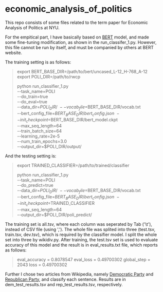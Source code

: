 # economic_analysis_of_politics

This repo consists of some files related to the term paper for Economic Analysis of Politics at NYU.

For the empitical part, I have basically based on [BERT](https://github.com/google-research/bert#fine-tuning-with-bert) model,
and made some fine-tuning modification, as shown in the run_classifer_1.py.
However, this file cannot be run by itself, and must be companied by others at BERT website.

The training setting is as follows:

> export BERT_BASE_DIR=/path/to/bert/uncased_L-12_H-768_A-12
> export POLI_DIR=/path/to/rwcp
> 
> python run_classifier_1.py \
>  --task_name=POLI \
>  --do_train=true \
>  --do_eval=true \
>  --data_dir=$POLI_DIR/ \
>  --vocab_file=$BERT_BASE_DIR/vocab.txt \
>  --bert_config_file=$BERT_BASE_DIR/bert_config.json \
>  --init_checkpoint=$BERT_BASE_DIR/bert_model.ckpt \
>  --max_seq_length=64 \
>  --train_batch_size=64 \
>  --learning_rate=2e-5 \
>  --num_train_epochs=3.0 \
>  --output_dir=$POLI_DIR/output/
  
And the testing setting is:

> export TRAINED_CLASSIFIER=/path/to/trained/classifier
>
> python run_classifier_1.py \
>   --task_name=POLI \
>   --do_predict=true \
>   --data_dir=$POLI_DIR/ \
>   --vocab_file=$BERT_BASE_DIR/vocab.txt \
>   --bert_config_file=$BERT_BASE_DIR/bert_config.json \
>   --init_checkpoint=$TRAINED_CLASSIFIER \
>   --max_seq_length=64 \
>   --output_dir=$POLI_DIR/poli_predict/


The training set is all.tsv, where each column was seperated by Tab ('\t'), instead of CSV file (using ',').
The whole file was splited into three (test.tsv, train.tsv, dev.tsv), which is required by the classifier model.
I split the whole set into three by wikidiv.py. After training, the test.tsv set is used to evaluate accuracy of 
this model and the result is in eval_results.txt file, which reports as follows:

> eval_accuracy = 0.8078547
> eval_loss = 0.49700302
> global_step = 2043
> loss = 0.49700302

Further I chose two articles from Wikipedia, namely 
[Democratic Party](https://en.wikipedia.org/wiki/Democratic_Party_(United_States)) and 
[Republican Party](https://en.wikipedia.org/wiki/Republican_Party_(United_States)), 
and classify each sentence. Results are in dem_test_results.tsv and rep_test_results.tsv, respectively.
